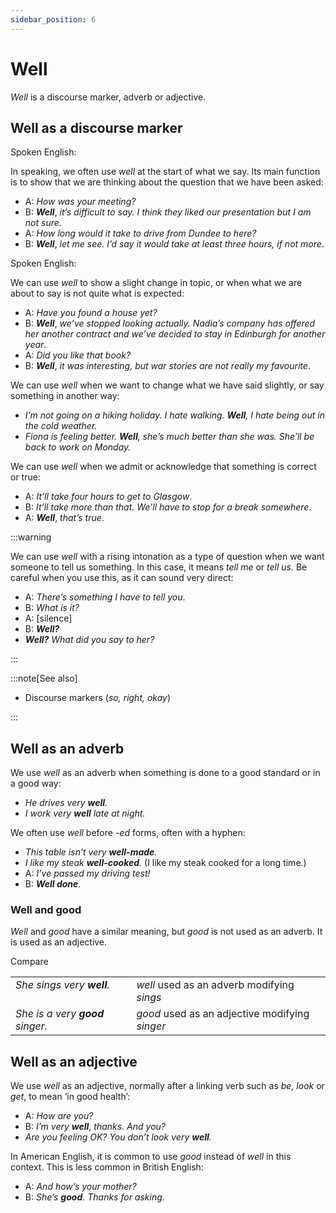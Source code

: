 ```yaml
---
sidebar_position: 6
---
```


# Well

*Well* is a discourse marker, adverb or adjective.

## Well as a discourse marker

Spoken English:

In speaking, we often use *well* at the start of what we say. Its main function is to show that we are thinking about the question that we have been asked:

- A: *How was your meeting?*
- B: ***Well***, *it’s difficult to say. I think they liked our presentation but I am not sure*.
- A: *How long would it take to drive from Dundee to here?*
- B: ***Well***, *let me see. I’d say it would take at least three hours, if not more*.

Spoken English:

We can use *well* to show a slight change in topic, or when what we are about to say is not quite what is expected:

- A: *Have you found a house yet?*
- B: ***Well***, *we’ve stopped looking actually. Nadia’s company has offered her another contract and we’ve decided to stay in Edinburgh for another year*.
- A: *Did you like that book?*
- B: ***Well***, *it was interesting, but war stories are not really my favourite*.

We can use *well* when we want to change what we have said slightly, or say something in another way:

- *I’m not going on a hiking holiday. I hate walking. **Well**, I hate being out in the cold weather.*
- *Fiona is feeling better. **Well**, she’s much better than she was. She’ll be back to work on Monday.*

We can use *well* when we admit or acknowledge that something is correct or true:

- A: *It’ll take four hours to get to Glasgow*.
- B: *It’ll take more than that. We’ll have to stop for a break somewhere*.
- A: ***Well***, *that’s true*.

:::warning

We can use *well* with a rising intonation as a type of question when we want someone to tell us something. In this case, it means *tell me* or *tell us*. Be careful when you use this, as it can sound very direct:

- A: *There’s something I have to tell you*.
- B: *What is it?*
- A: \[silence\]
- B: ***Well?***
- ***Well?*** *What did you say to her?*

:::

:::note[See also]

- Discourse markers (*so, right, okay*)

:::

## Well as an adverb

We use *well* as an adverb when something is done to a good standard or in a good way:

- *He drives very **well**.*
- *I work very **well** late at night.*

We often use *well* before *\-ed* forms, often with a hyphen:

- *This table isn’t very **well-made**.*
- *I like my steak **well-cooked**.* (I like my steak cooked for a long time.)
- A: *I’ve passed my driving test!*
- B: ***Well done***.

### Well and good

*Well* and *good* have a similar meaning, but *good* is not used as an adverb. It is used as an adjective.

Compare

<table><tbody><tr valign="top"><td><i>She sings very </i><b><i>well</i></b><i>.</i></td><td><i>well</i> used as an adverb modifying <i>sings</i></td></tr><tr valign="top"><td><i>She is a very </i><b><i>good</i></b><i> singer.</i></td><td><i>good</i> used as an adjective modifying <i>singer</i></td></tr></tbody></table>

## Well as an adjective

We use *well* as an adjective, normally after a linking verb such as *be, look* or *get*, to mean ‘in good health’:

- A: *How are you?*
- B: *I’m very* ***well***, *thanks. And you?*
- *Are you feeling OK? You don’t look very **well**.*

In American English, it is common to use *good* instead of *well* in this context. This is less common in British English:

- A: *And how’s your mother?*
- B: *She’s* ***good***. *Thanks for asking*.
